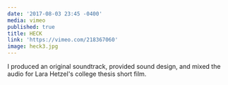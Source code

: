 ```yaml
---
date: '2017-08-03 23:45 -0400'
media: vimeo
published: true
title: HECK
link: 'https://vimeo.com/218367060'
image: heck3.jpg
---
```

I produced an original soundtrack, provided sound design, and mixed the audio for Lara Hetzel's college thesis short film.
